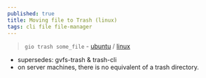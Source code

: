 ```yaml
---
published: true
title: Moving file to Trash (linux)
tags: cli file file-manager
---
```

> `gio trash some_file` - [ubuntu](https://askubuntu.com/questions/213533/command-to-move-a-file-to-trash-via-terminal/1123631#1123631) / [linux](https://unix.stackexchange.com/questions/42757/make-rm-move-to-trash/42775#42775)

- supersedes: gvfs-trash & trash-cli
- on server machines, there is no equivalent of a trash directory.
